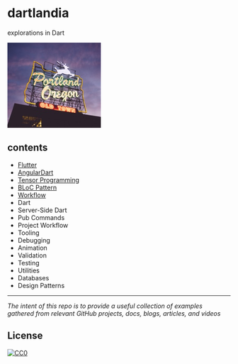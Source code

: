 # dartlandia
explorations in Dart

![](./img/dartland.jpg)

## contents

- [Flutter](flutter)
- [AngularDart](resources/angular-dart)
- [Tensor Programming](resources/tensor)
- [BLoC Pattern](resources/bloc)
- [Workflow](resources/workflow)
- Dart
- Server-Side Dart
- Pub Commands
- Project Workflow
- Tooling
- Debugging
- Animation
- Validation
- Testing
- Utilities
- Databases
- Design Patterns

---
_The intent of this repo is to provide a useful collection of examples gathered from relevant GitHub projects, docs, blogs, articles, and videos_

## License

[![CC0](https://i.creativecommons.org/p/zero/1.0/88x31.png)](https://creativecommons.org/publicdomain/zero/1.0/)
